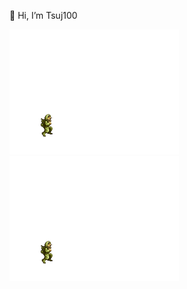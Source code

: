 👋 Hi, I’m Tsuj100

<img src="./assets/metalslug.gif" height="200px"/><img src="./images/metalslug.gif" height="200px"/>
